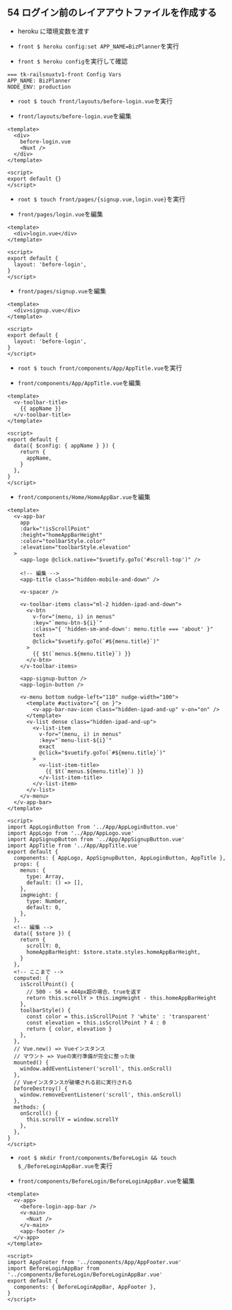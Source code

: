 ## 54 ログイン前のレイアアウトファイルを作成する

- heroku に環境変数を渡す<br>

* `front $ heroku config:set APP_NAME=BizPlanner`を実行<br>

* `front $ heroku config`を実行して確認<br>

```:terminal
=== tk-railsnuxtv1-front Config Vars
APP_NAME: BizPlanner
NODE_ENV: production
```

- `root $ touch front/layouts/before-login.vue`を実行<br>

* `front/layouts/before-login.vue`を編集<br>

```vue:before-login.vue
<template>
  <div>
    before-login.vue
    <Nuxt />
  </div>
</template>

<script>
export default {}
</script>
```

- `root $ touch front/pages/{signup.vue,login.vue}`を実行<br>

* `front/pages/login.vue`を編集<br>

```vue:login.vue
<template>
  <div>login.vue</div>
</template>

<script>
export default {
  layout: 'before-login',
}
</script>
```

- `front/pages/signup.vue`を編集<br>

```vue:signup.vue
<template>
  <div>signup.vue</div>
</template>

<script>
export default {
  layout: 'before-login',
}
</script>
```

- `root $ touch front/components/App/AppTitle.vue`を実行<br>

* `front/components/App/AppTitle.vue`を編集<br>

```vue:AppTitle.vue
<template>
  <v-toolbar-title>
    {{ appName }}
  </v-toolbar-title>
</template>

<script>
export default {
  data({ $config: { appName } }) {
    return {
      appName,
    }
  },
}
</script>
```

- `front/components/Home/HomeAppBar.vue`を編集<br>

```vue:HomeAppBar.vue
<template>
  <v-app-bar
    app
    :dark="!isScrollPoint"
    :height="homeAppBarHeight"
    :color="toolbarStyle.color"
    :elevation="toolbarStyle.elevation"
  >
    <app-logo @click.native="$vuetify.goTo('#scroll-top')" />

    <!-- 編集 -->
    <app-title class="hidden-mobile-and-down" />

    <v-spacer />

    <v-toolbar-items class="ml-2 hidden-ipad-and-down">
      <v-btn
        v-for="(menu, i) in menus"
        :key="`menu-btn-${i}`"
        :class="{ 'hidden-sm-and-down': menu.title === 'about' }"
        text
        @click="$vuetify.goTo(`#${menu.title}`)"
      >
        {{ $t(`menus.${menu.title}`) }}
      </v-btn>
    </v-toolbar-items>

    <app-signup-button />
    <app-login-button />

    <v-menu bottom nudge-left="110" nudge-width="100">
      <template #activator="{ on }">
        <v-app-bar-nav-icon class="hidden-ipad-and-up" v-on="on" />
      </template>
      <v-list dense class="hidden-ipad-and-up">
        <v-list-item
          v-for="(menu, i) in menus"
          :key="`menu-list-${i}`"
          exact
          @click="$vuetify.goTo(`#${menu.title}`)"
        >
          <v-list-item-title>
            {{ $t(`menus.${menu.title}`) }}
          </v-list-item-title>
        </v-list-item>
      </v-list>
    </v-menu>
  </v-app-bar>
</template>

<script>
import AppLoginButton from '../App/AppLoginButton.vue'
import AppLogo from '../App/AppLogo.vue'
import AppSignupButton from '../App/AppSignupButton.vue'
import AppTitle from '../App/AppTitle.vue'
export default {
  components: { AppLogo, AppSignupButton, AppLoginButton, AppTitle },
  props: {
    menus: {
      type: Array,
      default: () => [],
    },
    imgHeight: {
      type: Number,
      default: 0,
    },
  },
  <!-- 編集 -->
  data({ $store }) {
    return {
      scrollY: 0,
      homeAppBarHeight: $store.state.styles.homeAppBarHeight,
    }
  },
  <!-- ここまで -->
  computed: {
    isScrollPoint() {
      // 500 - 56 = 444px超の場合、trueを返す
      return this.scrollY > this.imgHeight - this.homeAppBarHeight
    },
    toolbarStyle() {
      const color = this.isScrollPoint ? 'white' : 'transparent'
      const elevation = this.isScrollPoint ? 4 : 0
      return { color, elevation }
    },
  },
  // Vue.new() => Vueインスタンス
  // マウント => Vueの実行準備が完全に整った後
  mounted() {
    window.addEventListener('scroll', this.onScroll)
  },
  // Vueインスタンスが破壊される前に実行される
  beforeDestroy() {
    window.removeEventListener('scroll', this.onScroll)
  },
  methods: {
    onScroll() {
      this.scrollY = window.scrollY
    },
  },
}
</script>
```

- `root $ mkdir front/components/BeforeLogin && touch $_/BeforeLoginAppBar.vue`を実行<br>

* `front/components/BeforeLogin/BeforeLoginAppBar.vue`を編集<br>

```vue:BeforeLoginAppBar.vue
<template>
  <v-app>
    <before-login-app-bar />
    <v-main>
      <Nuxt />
    </v-main>
    <app-footer />
  </v-app>
</template>

<script>
import AppFooter from '../components/App/AppFooter.vue'
import BeforeLoginAppBar from '../components/BeforeLogin/BeforeLoginAppBar.vue'
export default {
  components: { BeforeLoginAppBar, AppFooter },
}
</script>
```
